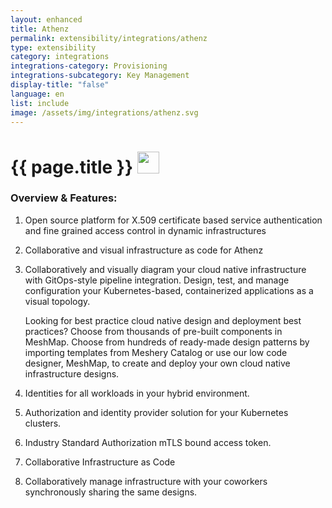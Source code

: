 ```yaml
---
layout: enhanced
title: Athenz
permalink: extensibility/integrations/athenz
type: extensibility
category: integrations
integrations-category: Provisioning
integrations-subcategory: Key Management
display-title: "false"
language: en
list: include
image: /assets/img/integrations/athenz.svg
---
```


<h1>{{ page.title }} <img src="{{ page.image }}" style="width: 35px; height: 35px;" /></h1>


<!-- This needs replaced with the Category property, not the sub-category.
 #### About: Open source platform for X.509 certificate based service authentication and fine grained access control in dynamic infrastructures -->

### Overview & Features:

1. Open source platform for X.509 certificate based service authentication and fine grained access control in dynamic infrastructures

2. Collaborative and visual infrastructure as code for Athenz

4. 
    Collaboratively and visually diagram your cloud native infrastructure with GitOps-style pipeline integration. Design, test, and manage configuration your Kubernetes-based, containerized applications as a visual topology.



    Looking for best practice cloud native design and deployment best practices? Choose from thousands of pre-built components in MeshMap. Choose from hundreds of ready-made design patterns by importing templates from Meshery Catalog or use our low code designer, MeshMap, to create and deploy your own cloud native infrastructure designs.



5. Identities for all workloads in your hybrid environment.

6. Authorization and identity provider solution for your Kubernetes clusters.

7. Industry Standard Authorization mTLS bound access token.

8. Collaborative Infrastructure as Code

9. Collaboratively manage infrastructure with your coworkers synchronously sharing the same designs.

